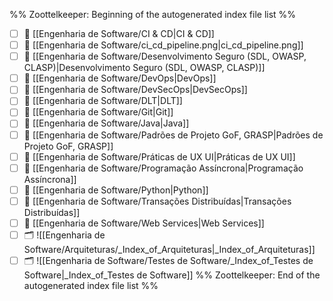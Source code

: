 %% Zoottelkeeper: Beginning of the autogenerated index file list  %%
- [ ] 📄 [[Engenharia de Software/CI & CD|CI & CD]]
- [ ] 📄 [[Engenharia de Software/ci_cd_pipeline.png|ci_cd_pipeline.png]]
- [ ] 📄 [[Engenharia de Software/Desenvolvimento Seguro (SDL, OWASP, CLASP)|Desenvolvimento Seguro (SDL, OWASP, CLASP)]]
- [ ] 📄 [[Engenharia de Software/DevOps|DevOps]]
- [ ] 📄 [[Engenharia de Software/DevSecOps|DevSecOps]]
- [ ] 📄 [[Engenharia de Software/DLT|DLT]]
- [ ] 📄 [[Engenharia de Software/Git|Git]]
- [ ] 📄 [[Engenharia de Software/Java|Java]]
- [ ] 📄 [[Engenharia de Software/Padrões de Projeto GoF, GRASP|Padrões de Projeto GoF, GRASP]]
- [ ] 📄 [[Engenharia de Software/Práticas de UX UI|Práticas de UX UI]]
- [ ] 📄 [[Engenharia de Software/Programação Assíncrona|Programação Assíncrona]]
- [ ] 📄 [[Engenharia de Software/Python|Python]]
- [ ] 📄 [[Engenharia de Software/Transações Distribuídas|Transações Distribuídas]]
- [ ] 📄 [[Engenharia de Software/Web Services|Web Services]]
- [ ] 🗂️ ![[Engenharia de Software/Arquiteturas/_Index_of_Arquiteturas|_Index_of_Arquiteturas]]
- [ ] 🗂️ ![[Engenharia de Software/Testes de Software/_Index_of_Testes de Software|_Index_of_Testes de Software]]
%% Zoottelkeeper: End of the autogenerated index file list  %%
